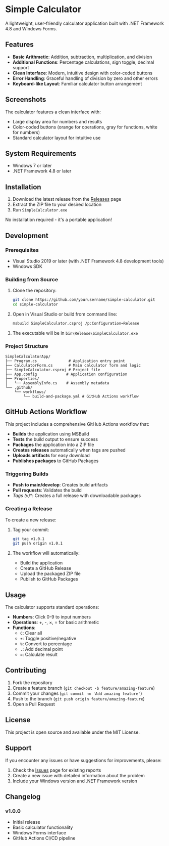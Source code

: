 # Simple Calculator

A lightweight, user-friendly calculator application built with .NET Framework 4.8 and Windows Forms.

## Features

- **Basic Arithmetic**: Addition, subtraction, multiplication, and division
- **Additional Functions**: Percentage calculations, sign toggle, decimal support
- **Clean Interface**: Modern, intuitive design with color-coded buttons
- **Error Handling**: Graceful handling of division by zero and other errors
- **Keyboard-like Layout**: Familiar calculator button arrangement

## Screenshots

The calculator features a clean interface with:
- Large display area for numbers and results
- Color-coded buttons (orange for operations, gray for functions, white for numbers)
- Standard calculator layout for intuitive use

## System Requirements

- Windows 7 or later
- .NET Framework 4.8 or later

## Installation

1. Download the latest release from the [Releases](../../releases) page
2. Extract the ZIP file to your desired location
3. Run `SimpleCalculator.exe`

No installation required - it's a portable application!

## Development

### Prerequisites

- Visual Studio 2019 or later (with .NET Framework 4.8 development tools)
- Windows SDK

### Building from Source

1. Clone the repository:
   ```bash
   git clone https://github.com/yourusername/simple-calculator.git
   cd simple-calculator
   ```

2. Open in Visual Studio or build from command line:
   ```bash
   msbuild SimpleCalculator.csproj /p:Configuration=Release
   ```

3. The executable will be in `bin\Release\SimpleCalculator.exe`

### Project Structure

```
SimpleCalculatorApp/
├── Program.cs              # Application entry point
├── CalculatorForm.cs       # Main calculator form and logic
├── SimpleCalculator.csproj # Project file
├── App.config             # Application configuration
├── Properties/
│   └── AssemblyInfo.cs    # Assembly metadata
└── .github/
    └── workflows/
        └── build-and-package.yml # GitHub Actions workflow
```

## GitHub Actions Workflow

This project includes a comprehensive GitHub Actions workflow that:

- **Builds** the application using MSBuild
- **Tests** the build output to ensure success
- **Packages** the application into a ZIP file
- **Creates releases** automatically when tags are pushed
- **Uploads artifacts** for easy download
- **Publishes packages** to GitHub Packages

### Triggering Builds

- **Push to main/develop**: Creates build artifacts
- **Pull requests**: Validates the build
- **Tags (v*)**: Creates a full release with downloadable packages

### Creating a Release

To create a new release:

1. Tag your commit:
   ```bash
   git tag v1.0.1
   git push origin v1.0.1
   ```

2. The workflow will automatically:
   - Build the application
   - Create a GitHub Release
   - Upload the packaged ZIP file
   - Publish to GitHub Packages

## Usage

The calculator supports standard operations:

- **Numbers**: Click 0-9 to input numbers
- **Operations**: +, -, ×, ÷ for basic arithmetic
- **Functions**:
  - `C`: Clear all
  - `±`: Toggle positive/negative
  - `%`: Convert to percentage
  - `.`: Add decimal point
  - `=`: Calculate result

## Contributing

1. Fork the repository
2. Create a feature branch (`git checkout -b feature/amazing-feature`)
3. Commit your changes (`git commit -m 'Add amazing feature'`)
4. Push to the branch (`git push origin feature/amazing-feature`)
5. Open a Pull Request

## License

This project is open source and available under the MIT License.

## Support

If you encounter any issues or have suggestions for improvements, please:

1. Check the [Issues](../../issues) page for existing reports
2. Create a new issue with detailed information about the problem
3. Include your Windows version and .NET Framework version

## Changelog

### v1.0.0
- Initial release
- Basic calculator functionality
- Windows Forms interface
- GitHub Actions CI/CD pipeline